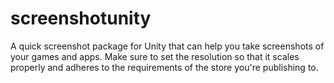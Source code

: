 # screenshotunity
A quick screenshot package for Unity that can help you take screenshots of your games and apps. Make sure to set the resolution so that it scales properly and adheres to the requirements of the store you're publishing to.
